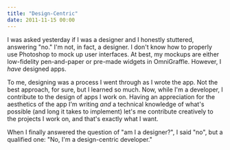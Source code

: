 ```yaml
---
title: "Design-Centric"
date: 2011-11-15 00:00
---
```


<p>I was asked yesterday if I was a designer and I honestly stuttered, answering "no."
I'm not, in fact, a designer. I don't know how to properly use Photoshop to mock up user interfaces. At best, my mockups are either low-fidelity pen-and-paper or pre-made widgets in OmniGraffle. However, I <em>have</em> designed apps.</p>

<p>To me, designing was a process I went through as I wrote the app. Not the best approach, for sure, but I learned so much. Now, while I'm a developer, I contribute to the design of apps I work on. Having an appreciation for the aesthetics of the app I'm writing <em>and</em> a technical knowledge of what's possible (and long it takes to implement) let's me contribute creatively to the projects I work on, and that's exactly what I want.</p>

<p>When I finally answered the question of "am I a designer?", I said "no", but a qualified one: "No, I'm a design-centric developer."</p>

<!-- more -->

